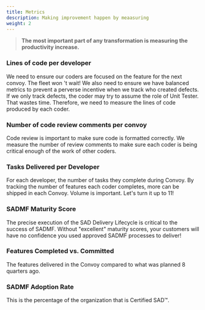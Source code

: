 ```yaml
---
title: Metrics
description: Making improvement happen by meaasuring
weight: 2
---
```


> **The most important part of any transformation is measuring the productivity increase.** 

### Lines of code per developer

 We need to ensure our coders are focused on the feature for the next convoy. The fleet won 't wait! We also need to ensure we have balanced metrics to prevent a perverse incentive when we track who created defects. If we only track defects, the coder may try to assume the role of Unit Tester. That wastes time. Therefore, we need to measure the lines of code produced by each coder.

### Number of code review comments per convoy

Code review is important to make sure code is formatted correctly. We measure the number of review comments to make sure each coder is being critical enough of the work of other coders. 

### Tasks Delivered per Developer

For each developer, the number of tasks they complete during Convoy. By tracking the number of features each coder completes, more can be shipped in each Convoy. Volume is important. Let's turn it up to 11!

### SADMF Maturity Score

The precise execution of the SAD Delivery Lifecycle is critical to the success of SADMF. Without "excellent" maturity scores, your customers will have no confidence you used approved SADMF processes to deliver!

### Features Completed vs. Committed

The features delivered in the Convoy compared to what was planned 8 quarters ago.

### SADMF Adoption Rate

This is the percentage of the organization that is Certified SAD&trade;.

